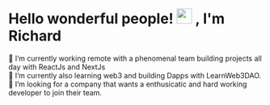 # Hello wonderful people! <img src="https://raw.githubusercontent.com/MartinHeinz/MartinHeinz/master/wave.gif" width="30px"> , I'm Richard
🔭 I’m currently working remote with a phenomenal team building projects all day with ReactJs and NextJs<br>
🌱 I’m currently also learning web3 and building Dapps with LearnWeb3DAO.<br>
🤔 I’m looking for a company that wants a enthusicatic and hard working developer to join their team.

   
 

